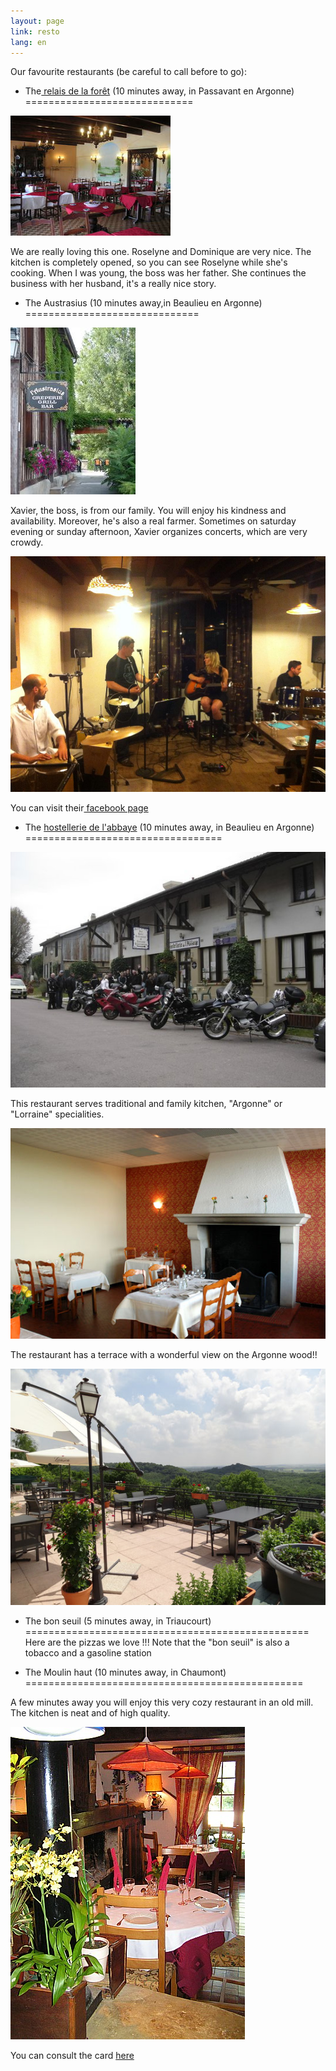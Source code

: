 ```yaml
---
layout: page
link: resto
lang: en
---
```



Our favourite restaurants (be careful to call before to go):

- The<a href="http://www.aurelaisdelaforet.fr/" target="_blank"> relais de la forêt</a> (10 minutes away, in Passavant en Argonne)
=============================

![](/images/passavant.jpg)

We are really loving this one. Roselyne and Dominique are very nice. The kitchen is completely opened, so you can see Roselyne while she's cooking.
When I was young, the boss was her father. She continues the business with her husband, it's a really nice story.


- The Austrasius (10 minutes away,in Beaulieu en Argonne)
==============================

![](/images/austrasius.jpg)


Xavier, the boss, is from our family. You will enjoy his kindness and availability. Moreover, he's also a real farmer. Sometimes on saturday evening or sunday afternoon, Xavier organizes concerts, which are very crowdy.

![](/images/austrasiusConcert.jpg)

You can visit their<a href="https://www.facebook.com/laustrasius" target="_blank"> facebook page</a>

- The <a href="http://www.hotel-beaulieu-en-argonne.com/le-bar-restaurant/" target="_blank">hostellerie de l'abbaye</a> (10 minutes away, in Beaulieu en Argonne)
==================================


![](/images/hostellerie.jpeg)

This restaurant serves traditional and family kitchen, "Argonne" or "Lorraine" specialities.


![](/images/hostellerieSalle.jpg)

The restaurant has a terrace with a wonderful view on the Argonne wood!! 


![](/images/hostellerieTerasse.jpg)


- The bon seuil (5 minutes away, in Triaucourt)
=================================================
Here are the pizzas we love !!! Note that the "bon seuil" is also a tobacco and a gasoline station

- The Moulin haut (10 minutes away, in Chaumont)
================================================

A few minutes away you will enjoy this very cozy restaurant in an old mill. The kitchen is neat and of high quality.

![](/images/moulinHautSalle.jpg)

You can consult the card <a href="http://moulinhaut.fr/cadrecarte.htm" target="_blank"> here</a>


